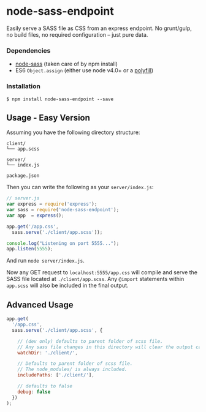 # node-sass-endpoint

Easily serve a SASS file as CSS from an express endpoint. No grunt/gulp, no build files, no required configuration – just pure data.

### Dependencies

- [node-sass](https://www.npmjs.com/package/node-sass) (taken care of by npm install)
- ES6 `Object.assign` (either use node v4.0+ or a [polyfill](https://www.npmjs.com/package/es6-object-assign))

### Installation

    $ npm install node-sass-endpoint --save

## Usage - Easy Version

Assuming you have the following directory structure:

```
client/
└── app.scss

server/
└── index.js

package.json
```

Then you can write the following as your `server/index.js`:

```javascript
// server.js
var express = require('express');
var sass = require('node-sass-endpoint');
var app  = express();

app.get('/app.css',
  sass.serve('./client/app.scss'));

console.log("Listening on port 5555...");
app.listen(5555);
```

And run `node server/index.js`.

Now any GET request to `localhost:5555/app.css` will compile and serve the SASS file located at `./client/app.scss`. Any `@import` statements within `app.scss` will also be included in the final output.

## Advanced Usage

```javascript
app.get(
  '/app.css',
  sass.serve('./client/app.scss', {

    // (dev only) defaults to parent folder of scss file.
    // Any sass file changes in this directory will clear the output cache.
    watchDir: './client/',

    // Defaults to parent folder of scss file.
    // The node_modules/ is always included.
    includePaths: ['./client/'],

    // defaults to false
    debug: false
  })
);
```
